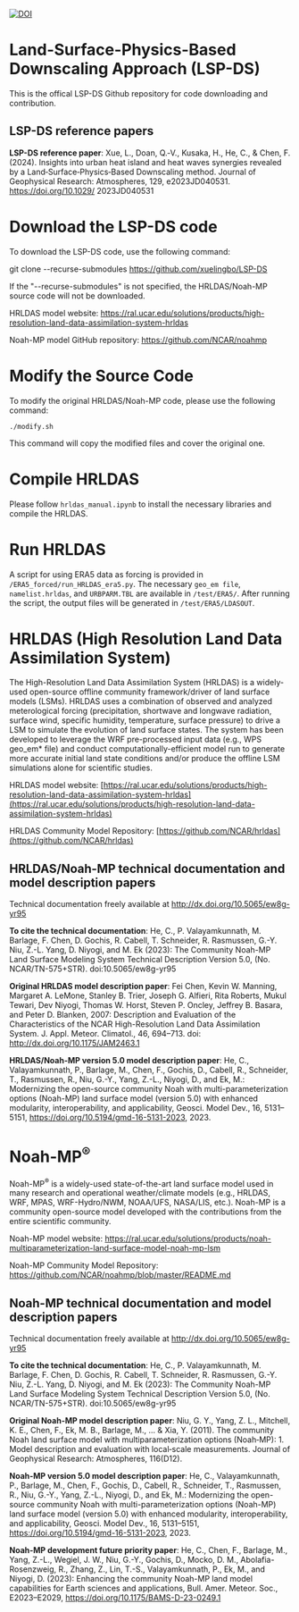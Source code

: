[![DOI](https://zenodo.org/badge/806566110.svg)](https://zenodo.org/doi/10.5281/zenodo.13291568)
# Land-Surface-Physics-Based Downscaling Approach (LSP-DS)

This is the offical LSP-DS Github repository for code downloading and contribution.

## LSP-DS reference papers

**LSP-DS reference paper**: Xue, L., Doan, Q.‐V., Kusaka, H., He, C., & Chen, F. (2024). Insights into urban heat island and heat waves synergies revealed by a Land‐Surface‐Physics‐Based Downscaling method. Journal of Geophysical Research: Atmospheres, 129, e2023JD040531. https://doi.org/10.1029/ 2023JD040531

# Download the LSP-DS code

To download the LSP-DS code, use the following command:

git clone --recurse-submodules https://github.com/xuelingbo/LSP-DS

If the "--recurse-submodules" is not specified, the HRLDAS/Noah-MP source code will not be downloaded.

HRLDAS model website: https://ral.ucar.edu/solutions/products/high-resolution-land-data-assimilation-system-hrldas

Noah-MP model GitHub repository: https://github.com/NCAR/noahmp

# Modify the Source Code

To modify the original HRLDAS/Noah-MP code, please use the following command:

`./modify.sh`

This command will copy the modified files and cover the original one.

# Compile HRLDAS

Please follow `hrldas_manual.ipynb` to install the necessary libraries and compile the HRLDAS.

 # Run HRLDAS

A script for using ERA5 data as forcing is provided in `/ERA5_forced/run_HRLDAS_era5.py`. The necessary `geo_em file`, `namelist.hrldas`, and `URBPARM.TBL` are available in `/test/ERA5/`. After running the script, the output files will be generated in `/test/ERA5/LDASOUT`.

# HRLDAS (High Resolution Land Data Assimilation System) 
The High-Resolution Land Data Assimilation System (HRLDAS) is a widely-used open-source offline community framework/driver of land surface models (LSMs). HRLDAS uses a combination of observed and analyzed meterological forcing (precipitation, shortwave and longwave radiation, surface wind, specific humidity, temperature, surface pressure) to drive a LSM to simulate the evolution of land surface states. The system has been developed to leverage the WRF pre-processed input data (e.g., WPS geo_em* file) and conduct computationally-efficient model run to generate more accurate initial land state conditions and/or produce the offline LSM simulations alone for scientific studies.

HRLDAS model website: [https://ral.ucar.edu/solutions/products/high-resolution-land-data-assimilation-system-hrldas](https://ral.ucar.edu/solutions/products/high-resolution-land-data-assimilation-system-hrldas)

HRLDAS Community Model Repository: [https://github.com/NCAR/hrldas](https://github.com/NCAR/hrldas)

## HRLDAS/Noah-MP technical documentation and model description papers

Technical documentation freely available at http://dx.doi.org/10.5065/ew8g-yr95

**To cite the technical documentation**:  He, C., P. Valayamkunnath, M. Barlage, F. Chen, D. Gochis, R. Cabell, T. Schneider, R. Rasmussen, G.-Y. Niu, Z.-L. Yang, D. Niyogi, and M. Ek (2023): The Community Noah-MP Land Surface Modeling System Technical Description Version 5.0, (No. NCAR/TN-575+STR). doi:10.5065/ew8g-yr95

**Original HRLDAS model description paper**: Fei Chen, Kevin W. Manning, Margaret A. LeMone, Stanley B. Trier, Joseph G. Alfieri, Rita Roberts, Mukul Tewari, Dev Niyogi, Thomas W. Horst, Steven P. Oncley, Jeffrey B. Basara, and Peter D. Blanken, 2007: Description and Evaluation of the Characteristics of the NCAR High-Resolution Land Data Assimilation System. J. Appl. Meteor. Climatol., 46, 694–713.
doi: http://dx.doi.org/10.1175/JAM2463.1

**HRLDAS/Noah-MP version 5.0 model description paper**:  He, C., Valayamkunnath, P., Barlage, M., Chen, F., Gochis, D., Cabell, R., Schneider, T., Rasmussen, R., Niu, G.-Y., Yang, Z.-L., Niyogi, D., and Ek, M.: Modernizing the open-source community Noah with multi-parameterization options (Noah-MP) land surface model (version 5.0) with enhanced modularity, interoperability, and applicability, Geosci. Model Dev., 16, 5131–5151, https://doi.org/10.5194/gmd-16-5131-2023, 2023.

# Noah-MP<sup>®</sup>

Noah-MP<sup>®</sup> is a widely-used state-of-the-art land surface model used in many research and operational weather/climate models (e.g., HRLDAS, WRF, MPAS, WRF-Hydro/NWM, NOAA/UFS, NASA/LIS, etc.). Noah-MP is a community open-source model developed with the contributions from the entire scientific community. 

Noah-MP model website: https://ral.ucar.edu/solutions/products/noah-multiparameterization-land-surface-model-noah-mp-lsm

Noah-MP Community Model Repository: https://github.com/NCAR/noahmp/blob/master/README.md

## Noah-MP technical documentation and model description papers

Technical documentation freely available at http://dx.doi.org/10.5065/ew8g-yr95

**To cite the technical documentation**:  He, C., P. Valayamkunnath, M. Barlage, F. Chen, D. Gochis, R. Cabell, T. Schneider, R. Rasmussen, G.-Y. Niu, Z.-L. Yang, D. Niyogi, and M. Ek (2023): The Community Noah-MP Land Surface Modeling System Technical Description Version 5.0, (No. NCAR/TN-575+STR). doi:10.5065/ew8g-yr95

**Original Noah-MP model description paper**:   Niu, G. Y., Yang, Z. L., Mitchell, K. E., Chen, F., Ek, M. B., Barlage, M., ... & Xia, Y. (2011). The community Noah land surface model with multiparameterization options (Noah‐MP): 1. Model description and evaluation with local‐scale measurements. Journal of Geophysical Research: Atmospheres, 116(D12).

**Noah-MP version 5.0 model description paper**:  He, C., Valayamkunnath, P., Barlage, M., Chen, F., Gochis, D., Cabell, R., Schneider, T., Rasmussen, R., Niu, G.-Y., Yang, Z.-L., Niyogi, D., and Ek, M.: Modernizing the open-source community Noah with multi-parameterization options (Noah-MP) land surface model (version 5.0) with enhanced modularity, interoperability, and applicability, Geosci. Model Dev., 16, 5131–5151, https://doi.org/10.5194/gmd-16-5131-2023, 2023.

**Noah-MP development future priority paper**: He, C., Chen, F., Barlage, M., Yang, Z.-L., Wegiel, J. W., Niu, G.-Y., Gochis, D., Mocko, D. M., Abolafia-Rosenzweig, R., Zhang, Z., Lin, T.-S., Valayamkunnath, P., Ek, M., and Niyogi, D. (2023): Enhancing the community Noah-MP land model capabilities for Earth sciences and applications, Bull. Amer. Meteor. Soc., E2023–E2029, https://doi.org/10.1175/BAMS-D-23-0249.1
